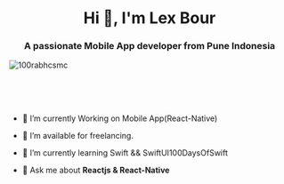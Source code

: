 <h1 align="center">Hi 👋, I'm 
Lex Bour</h1>
<h3 align="center">A passionate Mobile App developer from Pune Indonesia</h3>

<p align="left"> <img src="https://komarev.com/ghpvc/?username=100rabhcsmc&label=Profile%20views&color=0e75b6&style=flat" alt="100rabhcsmc" /> </p>

<br>
<br>
<br>


- 🌱 I’m currently Working on Mobile App(React-Native)

- 🤝 I’m available for freelancing.

- 🌱 I’m currently learning Swift && SwiftUI100DaysOfSwift

- 💬 Ask me about **Reactjs & React-Native**


<br/>


